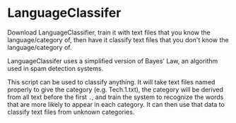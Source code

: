 LanguageClassifer
=================

Download LanguageClassifier, train it with text files that you know the language/category of, then have it classify text files that you don't know the language/category of.

LanguageClassifer uses a simplified version of Bayes' Law, an algorithm used in spam detection systems.

This script can be used to classify anything. It will take text files named properly to give the category (e.g. Tech.1.txt), the category will be derived from all text before the first `.`, and train the system to recognize the words that are more likely to appear in each category. It can then use that data to classify text files from unknown categories.